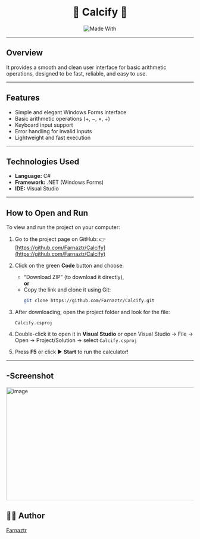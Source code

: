 <div align="center">

# 🧮 Calcify 🧮 


![Made With](https://img.shields.io/badge/Made%20With-C%23%20%26%20Windows%20Forms-darkred?style=for-the-badge)

</div>

---

##   Overview

It provides a smooth and clean user interface for basic arithmetic operations, designed to be fast, reliable, and easy to use.  

---

##  Features

- Simple and elegant Windows Forms interface 
- Basic arithmetic operations (+, −, ×, ÷)  
- Keyboard input support 
- Error handling for invalid inputs  
- Lightweight and fast execution 

---

## Technologies Used

- **Language:** C#  
- **Framework:** .NET (Windows Forms)  
- **IDE:** Visual Studio  

---

##  How to Open and Run

To view and run the project on your computer:

1. Go to the project page on GitHub:
   👉 [https://github.com/Farnaztr/Calcify](https://github.com/Farnaztr/Calcify)

2. Click on the green **Code** button and choose:  
   - “Download ZIP” (to download it directly),  
   **or**
   - Copy the link and clone it using Git:
     ```bash
     git clone https://github.com/Farnaztr/Calcify.git
     ```
 3. After downloading, open the project folder and look for the file:

    ``` Calcify.csproj ```


4. Double-click it to open it in **Visual Studio** 
or open Visual Studio → File → Open → Project/Solution → select `Calcify.csproj`

5. Press **F5** or click ▶️ **Start** to run the calculator!

---

## -Screenshot

<img width="734" height="304" alt="image" src="https://github.com/user-attachments/assets/091a2d3a-b5ac-4eeb-ae48-9ff1546e9479" />
 

## 👩‍💻 Author

[Farnaztr](https://github.com/Farnaztr)
